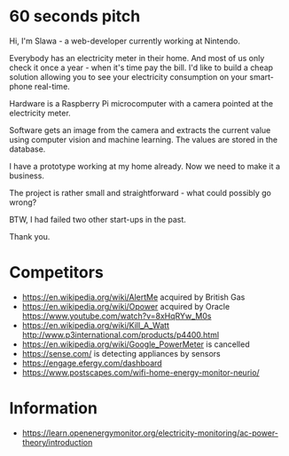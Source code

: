 # 60 seconds pitch

Hi, I'm Slawa - a web-developer currently working at Nintendo.

Everybody has an electricity meter in their home. And most of us only check it once a year - when it's time pay the bill. I'd like to build a cheap solution allowing you to see your electricity consumption on your smart-phone real-time.

Hardware is a Raspberry Pi microcomputer with a camera pointed at the electricity meter.

Software gets an image from the camera and extracts the current value using computer vision and machine learning. The values are stored in the database.

I have a prototype working at my home already. Now we need to make it a business.

The project is rather small and straightforward - what could possibly go wrong?

BTW, I had failed two other start-ups in the past.

Thank you.  

# Competitors

* https://en.wikipedia.org/wiki/AlertMe acquired by British Gas
* https://en.wikipedia.org/wiki/Opower acquired by Oracle
	https://www.youtube.com/watch?v=8xHqRYw_M0s
* https://en.wikipedia.org/wiki/Kill_A_Watt
	http://www.p3international.com/products/p4400.html
* https://en.wikipedia.org/wiki/Google_PowerMeter is cancelled
* https://sense.com/ is detecting appliances by sensors
* https://engage.efergy.com/dashboard
* https://www.postscapes.com/wifi-home-energy-monitor-neurio/

# Information

* https://learn.openenergymonitor.org/electricity-monitoring/ac-power-theory/introduction
